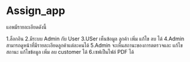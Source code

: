 # Assign_app

แอพมีรายละเอียดดังนี้ 

1.ล็อกอิน 
2.มีระบบ Admin กับ User
3.USer เห็นข้อมูล ลูกค้า เพิ่ม แก้ไข ลบ ได้
4.Admin สามารถดูหน้าที่มีรายละเอียดลูกค้าแต่ละคนได้
5.Admin จะเห็นสถานะของการตตรวจและ แก้ไขสถานะ แก้ไขข้อมูล เพิ่ม ลบ customer ได้
6.เซฟเป็นไฟล์ PDF ได้ 
